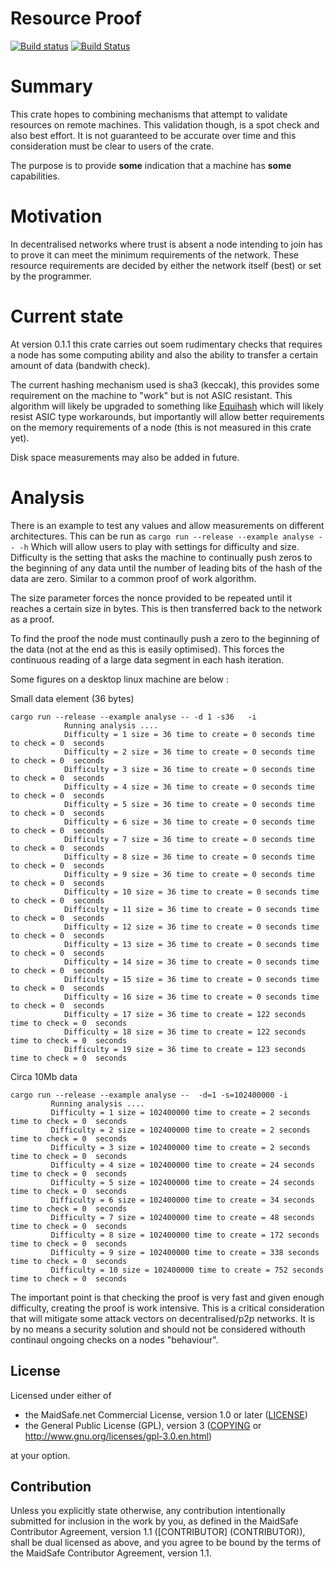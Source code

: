 # Resource Proof

[![Build
status](https://ci.appveyor.com/api/projects/status/fcpgnw8kya193w87?svg=true)](https://ci.appveyor.com/project/dirvine/resource-proof)
[![Build
Status](https://travis-ci.org/dirvine/resource_proof.svg?branch=master)](https://travis-ci.org/dirvine/resource_proof)

# Summary

This crate hopes to combining mechanisms that attempt to validate resources on remote machines. This
validation though, is a spot check and also best effort. It is not guaranteed to be accurate over
time and this consideration must be clear to users of the crate.

The purpose is to provide **some** indication that a machine has **some** capabilities.

# Motivation

In decentralised networks where trust is absent a node intending to join has to prove it can meet
the minimum requirements of the network. These resource requirements are  decided by either the
network itself (best) or set by the programmer.

# Current state

At version 0.1.1 this crate carries out soem rudimentary checks that requires a node has some
computing ability and also the ability to transfer a certain amount of data (bandwith check).

The current hashing mechanism used is sha3 (keccak), this provides some requirement on the machine
to "work" but is not ASIC resistant. This algorithm will likely be upgraded to something like
[Equihash](https://www.internetsociety.org/sites/default/files/blogs-media/equihash-asymmetric-proof-of-work-based-generalized-birthday-problem.pdf)
which will likely resist ASIC type workarounds, but importantly will allow better requirements on
the memory requirements of a node (this is not measured in this crate yet).

Disk space measurements may  also be added in future.

# Analysis

There is an example to test any values and allow measurements on different architectures. This can
be run as
```cargo run --release --example analyse -- -h```
Which will allow users to play with settings for difficulty and size. Difficulty is the setting that
asks the machine to continually push zeros to the beginning of any data until the number of leading
bits of the hash of the data are zero. Similar to a common proof of work algorithm.

The size parameter forces the nonce provided to be repeated until it reaches a certain size in
bytes. This is then transferred back to the network as a proof.

To find the proof the node must continaully push a zero to the beginning of the data (not at the end
as this is easily optimised). This forces the continuous reading of a large data segment in each
hash iteration.

Some figures on a desktop linux machine are below :

Small data element (36 bytes)
```
cargo run --release --example analyse -- -d 1 -s36   -i
            Running analysis ....
            Difficulty = 1 size = 36 time to create = 0 seconds time to check = 0  seconds
            Difficulty = 2 size = 36 time to create = 0 seconds time to check = 0  seconds
            Difficulty = 3 size = 36 time to create = 0 seconds time to check = 0  seconds
            Difficulty = 4 size = 36 time to create = 0 seconds time to check = 0  seconds
            Difficulty = 5 size = 36 time to create = 0 seconds time to check = 0  seconds
            Difficulty = 6 size = 36 time to create = 0 seconds time to check = 0  seconds
            Difficulty = 7 size = 36 time to create = 0 seconds time to check = 0  seconds
            Difficulty = 8 size = 36 time to create = 0 seconds time to check = 0  seconds
            Difficulty = 9 size = 36 time to create = 0 seconds time to check = 0  seconds
            Difficulty = 10 size = 36 time to create = 0 seconds time to check = 0  seconds
            Difficulty = 11 size = 36 time to create = 0 seconds time to check = 0  seconds
            Difficulty = 12 size = 36 time to create = 0 seconds time to check = 0  seconds
            Difficulty = 13 size = 36 time to create = 0 seconds time to check = 0  seconds
            Difficulty = 14 size = 36 time to create = 0 seconds time to check = 0  seconds
            Difficulty = 15 size = 36 time to create = 0 seconds time to check = 0  seconds
            Difficulty = 16 size = 36 time to create = 0 seconds time to check = 0  seconds
            Difficulty = 17 size = 36 time to create = 122 seconds time to check = 0  seconds
            Difficulty = 18 size = 36 time to create = 122 seconds time to check = 0  seconds
            Difficulty = 19 size = 36 time to create = 123 seconds time to check = 0  seconds
```
Circa 10Mb data
```
cargo run --release --example analyse --  -d=1 -s=102400000 -i
         Running analysis ....
         Difficulty = 1 size = 102400000 time to create = 2 seconds time to check = 0  seconds
         Difficulty = 2 size = 102400000 time to create = 2 seconds time to check = 0  seconds
         Difficulty = 3 size = 102400000 time to create = 2 seconds time to check = 0  seconds
         Difficulty = 4 size = 102400000 time to create = 24 seconds time to check = 0  seconds
         Difficulty = 5 size = 102400000 time to create = 24 seconds time to check = 0  seconds
         Difficulty = 6 size = 102400000 time to create = 34 seconds time to check = 0  seconds
         Difficulty = 7 size = 102400000 time to create = 48 seconds time to check = 0  seconds
         Difficulty = 8 size = 102400000 time to create = 172 seconds time to check = 0  seconds
         Difficulty = 9 size = 102400000 time to create = 338 seconds time to check = 0  seconds
         Difficulty = 10 size = 102400000 time to create = 752 seconds time to check = 0  seconds
```

The important point is that checking the proof is very fast and given enough difficulty, creating
the proof is work intensive. This is a critical consideration that will mitigate some attack vectors
on decentralised/p2p networks. It is by no means a security solution and should not be considered
withouth continaul ongoing checks on a nodes "behaviour".


## License

Licensed under either of

* the MaidSafe.net Commercial License, version 1.0 or later ([LICENSE](LICENSE))
* the General Public License (GPL), version 3 ([COPYING](COPYING) or http://www.gnu.org/licenses/gpl-3.0.en.html)

at your option.

## Contribution

Unless you explicitly state otherwise, any contribution intentionally submitted for inclusion in the
work by you, as defined in the MaidSafe Contributor Agreement, version 1.1 ([CONTRIBUTOR]
(CONTRIBUTOR)), shall be dual licensed as above, and you agree to be bound by the terms of the
MaidSafe Contributor Agreement, version 1.1.
